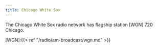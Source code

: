 ```yaml
---
title: Chicago White Sox
---
```

The Chicago White Sox radio network has flagship station
[WGN] 720 Chicago.

[WGN]:{{< ref "/radio/am-broadcast/wgn.md" >}}
